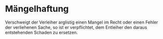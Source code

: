 # Mängelhaftung

Verschweigt der Verleiher arglistig einen Mangel im Recht oder einen Fehler der verliehenen Sache, so ist er verpflichtet, dem Entleiher den daraus entstehenden Schaden zu ersetzen.